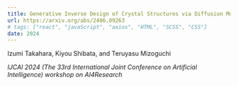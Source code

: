 ```yaml
---
title: Generative Inverse Design of Crystal Structures via Diffusion Models with Transformers
url: https://arxiv.org/abs/2406.09263
# tags: ["react", "javaScript", "axios", "HTML", "SCSS", "CSS"]
date: 2024
---
```


Izumi Takahara, Kiyou Shibata, and Teruyasu Mizoguchi

*IJCAI 2024 (The 33rd International Joint Conference on Artificial Intelligence) workshop on AI4Research*